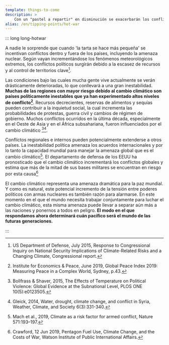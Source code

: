 ```yaml
---
template: things-to-come
description: >
    Con un "pastel a repartir" en disminución se exacerbarán los conflictos dentro y entre los países, incluyendo los que tienen arsenal nuclear. Según se amplifiquen los fenómenos meteorológicos extremos, aparecerán conflictos políticos relacionados con la escasez de recursos y el control territorial. Las condiciones de vida de muchas personas se deteriorarán drásticamente conduciendo a una mayor inestabilidad.
alias: /en/tipping-points/hot-war
---
```


::: long long-hotwar

A nadie le sorprende que cuando 'la tarta se hace más pequeña' se incentivan conflictos dentro y fuera de los países, incluyendo la amenaza nuclear. Según vayan incrementándose los fenómenos meteorológicos extremos, los conflictos políticos surgirán debido a la escasez de recursos y al control de territorios clave[^Defense2015].

Las condiciones bajo las cuales mucha gente vive actualmente se verán drásticamente deterioradas, lo que conllevará a una gran inestabilidad. **Muchas de las regiones con mayor riesgo debido al cambio climático son países políticamente inestables que ya han experimentado altos niveles de conflicto[^GPI2019]**. Recursos decrecientes, reservas de alimentos y sequías pueden contribuir a la inquietud social, la cual incrementa las probabilidades de protestas, guerra civil y cambios de régimen de gobierno. Muchos conflictos ocurridos en la última década, especialmente en el Oeste de Asia y en el África subsahariana, fueron influenciados por el cambio climático [^Bollfrass2015][^Gleick2014].

Conflictos regionales e internos pueden potencialmente extenderse a otros países. La inestabilidad política amenaza los acuerdos internacionales y por lo tanto la capacidad mundial para manejar la amenaza global que es el cambio climático[^Mach2019]. El departamento de defensa de los EEUU ha pronosticado que el cambio climático incrementará los conflictos globales y estima que más de la mitad de sus bases militares se encuentran en riesgo por esta causa[^Crawford2019]

El cambio climático representa una amenaza dramática para la paz mundial. Y como es natural, este potencial incremento de la tensión entre poderes políticos con armas nucleares es también razón para alarmarse. En este momento en el que el mundo necesita trabajar conjuntamente para luchar el cambio climático, esta misma amenaza puede llevar a separar aún más a las naciones y ponernos a todos en peligro. **El modo en el que respondamos ahora determinará cuán pacífico será el mundo de las futuras generaciones.**

<!-- ## References -->

[^Defense2015]: US Department of Defense, July 2015, Response to Congressional Inquiry on National Security Implications of Climate-Related Risks and a Changing Climate, Congressional report.

[^GPI2019]: Institute for Economics & Peace, June 2019, Global Peace Index 2019: Measuring Peace in a Complex World, Sydney, p.43.

[^Bollfrass2015]: Bollfrass & Shaver, 2015, The Effects of Temperature on Political Violence: Global Evidence at the Subnational Level, PLOS ONE 10(5):e0123505.

[^Gleick2014]: Gleick, 2014, Water, drought, climate change, and conflict in Syria, Weather, Climate, and Society 6(3):331-340.

[^Mach2019]: Mach et al., 2019, Climate as a risk factor for armed conflict, Nature 571:193–197.

[^Crawford2019]: Crawford, 12 Jun 2019, Pentagon Fuel Use, Climate Change, and the Costs of War, Watson Institute of Public International Affairs.

<!-- \
\

[https://www.youtube.com/watch?v=PiMCxTaxZ8I](https://www.youtube.com/watch?v=PiMCxTaxZ8I)

▢ -->

:::
